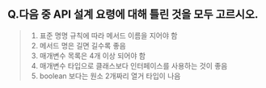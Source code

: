## Q.다음 중 API 설계 요령에 대해 틀린 것을 모두 고르시오.

> 1. 표준 명명 규칙에 따라 메서드 이름을 지어야 함
> 2. 메서드 명은 길면 길수록 좋음
> 3. 매개변수 목록은 4개 이상 되어야 함
> 4. 매개변수 타입으로 클래스보다 인터페이스를 사용하는 것이 좋음
> 5.  boolean 보다는 원소 2개짜리 열거 타입이 나음

